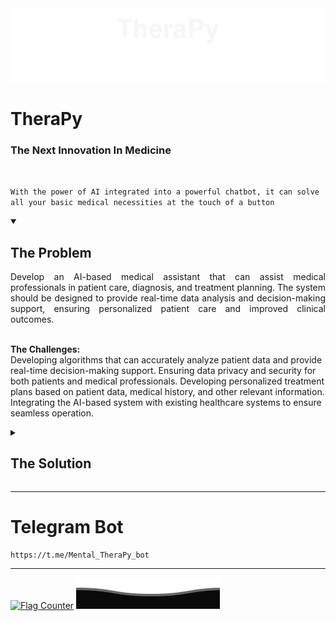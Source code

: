 <img src="./top.svg">

<h1>TheraPy</h1>

<p align="center">
<h3>The Next Innovation In Medicine</h3>
</p>
<br>

`
With the power of AI integrated into a powerful chatbot, it can solve all your basic medical necessities at the touch of a button
`

<details id=1 open>
<summary><h2>The Problem</h2></summary>
<p align="justify">Develop an AI-based medical assistant that can assist medical
professionals in patient care, diagnosis, and treatment planning.
The system should be designed to provide real-time data analysis
and decision-making support, ensuring personalized patient care
and improved clinical outcomes.<br><br>

<b>The Challenges:</b><br>
Developing algorithms that can accurately analyze patient data
and provide real-time decision-making support.
Ensuring data privacy and security for both patients and medical
professionals.
Developing personalized treatment plans based on patient data,
medical history, and other relevant information.
Integrating the AI-based system with existing healthcare systems
to ensure seamless operation.
</p>
</details>


<details id=2 closed>
<summary><h2>The Solution</h2></summary>
<p align="center"><b><u>INTRODUCING THERA.PY</b></u></p>
<p>
<ul>
<li>Introducing a revolutionary health chat bot that can help you manage your health from the comfort of your own home! With our chat bot, you can easily track your symptoms, receive personalized health advice, and even schedule appointments with healthcare professionals*!!<br>
<li> Our bot uses state-of-the-art AI technology to understand your
health concerns and provide accurate, evidence-based
information. Say goodbye to long wait times and confusing
medical jargon - our chat bot is here to provide you with the
information and support you need to take control of your health.
Try it out today and start feeling better tomorrow!! :smiley:
</ul></p>
</details>

***
# Telegram Bot
```
https://t.me/Mental_TheraPy_bot
```
***

<a href="https://info.flagcounter.com/AuRi"><img src="https://s01.flagcounter.com/count2/AuRi/bg_A1A1A1/txt_000000/border_000000/columns_4/maxflags_4/viewers_0/labels_0/pageviews_0/flags_0/percent_0/" alt="Flag Counter" border="0"></a>
<img src="./bottom.svg">
